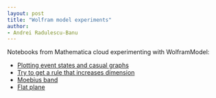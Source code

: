 ```yaml
---
layout: post
title: "Wolfram model experiments"
author:
- Andrei Radulescu-Banu
---
```

Notebooks from Mathematica cloud experimenting with WolframModel:
* [Plotting event states and casual graphs](https://www.wolframcloud.com/obj/iubica2/Published/experiments2.nb)
* [Try to get a rule that increases dimension](https://www.wolframcloud.com/obj/iubica2/Published/experiments3.nb)
* [Moebius band](https://www.wolframcloud.com/obj/iubica2/Published/experiments4.nb)
* [Flat plane](https://www.wolframcloud.com/obj/iubica2/Published/experiments5.nb)
